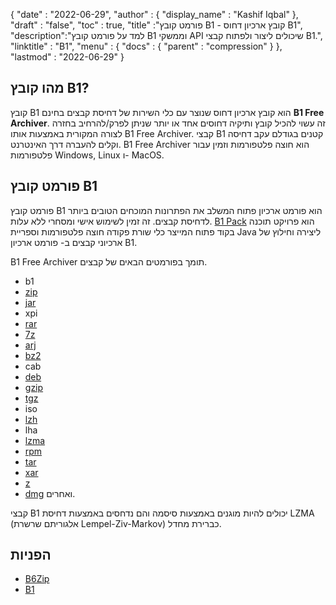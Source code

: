 {
  "date" : "2022-06-29",
  "author" : {
    "display_name" : "Kashif Iqbal"
},
  "draft" : "false",
  "toc" : true,
  "title" :"פורמט קובץ B1 - קובץ ארכיון דחוס B1",
  "description":"למד על פורמט קובץ B1 וממשקי API שיכולים ליצור ולפתוח קבצי B1.",
  "linktitle" : "B1",
  "menu" : {
    "docs" : {
      "parent" : "compression"
}
},
  "lastmod" : "2022-06-29"
}

## מהו קובץ B1?

קובץ B1 הוא קובץ ארכיון דחוס שנוצר עם כלי השירות של דחיסת קבצים בחינם **B1 Free Archiver**. זה עשוי להכיל קובץ ותיקיה דחוסים אחד או יותר שניתן לפרק/להרחיב בחזרה לצורה המקורית באמצעות אותו B1 Free Archiver. קבצי B1 קטנים בגודלם עקב דחיסה וקלים להעברה דרך האינטרנט. B1 Free Archiver הוא חוצה פלטפורמות וזמין עבור פלטפורמות Windows, Linux ו- MacOS.

## פורמט קובץ B1

פורמט קובץ B1 הוא פורמט ארכיון פתוח המשלב את הפתרונות המוכחים הטובים ביותר לדחיסת קבצים. זה זמין לשימוש אישי ומסחרי ללא עלות. [B1 Pack](https://github.com/b1-pack/b1-pack) הוא פרויקט תוכנה בקוד פתוח המייצר כלי שורת פקודה חוצה פלטפורמות וספריית Java ליצירה וחילוץ של ארכיוני קבצים ב- פורמט ארכיון B1.

B1 Free Archiver תומך בפורמטים הבאים של קבצים.

* b1
* [zip](/he/compression/zip/)
* [jar](/he/programming/jar/)
* xpi
* [rar](/he/compression/rar/)
* [7z](/he/compression/7z/)
* [arj](/he/compression/arj/)
* [bz2](/he/compression/bz2/)
* cab
* [deb](/he/compression/deb/)
* [gzip](/he/compression/gzip/)
* [tgz](/he/compression/tgz/)
* iso
* [lzh](/he/compression/lzh/)
* lha
* [lzma](/he/compression/lzma/)
* [rpm](/he/compression/rpm/)
* [tar](/he/compression/tar/)
* [xar](/he/compression/xar/)
* [z](/he/compression/z/)
* [dmg](/he/compression/dmg/) ואחרים.

קבצי B1 יכולים להיות מוגנים באמצעות סיסמה והם נדחסים באמצעות דחיסת LZMA (אלגוריתם שרשרת Lempel-Ziv-Markov) כברירת מחדל.

## הפניות

* [B6Zip](http://b6zip.com)
* [B1](https://b1.org/)

